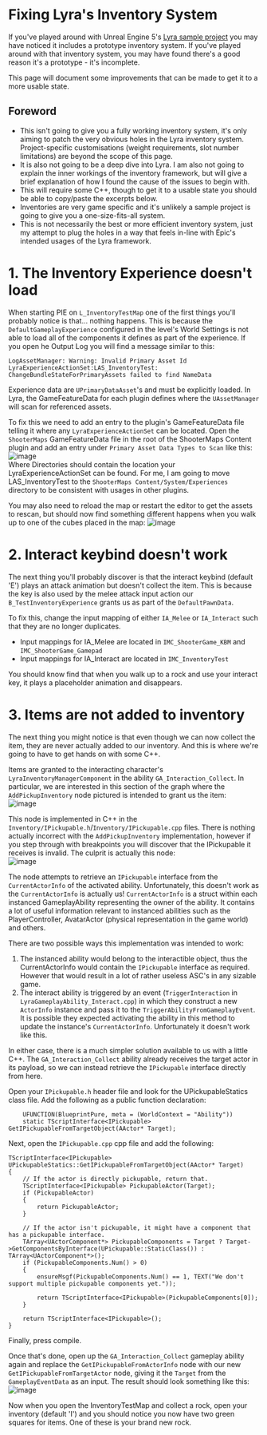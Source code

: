 # Fixing Lyra's Inventory System
If you've played around with Unreal Engine 5's [Lyra sample project](https://docs.unrealengine.com/5.0/en-US/lyra-sample-game-in-unreal-engine/) you may have noticed it includes a prototype inventory system. If you've played around with that inventory system, you may have found there's a good reason it's a prototype - it's incomplete.

This page will document some improvements that can be made to get it to a more usable state.

## Foreword
 - This isn't going to give you a fully working inventory system, it's only aiming to patch the very obvious holes in the Lyra inventory system. Project-specific customisations (weight requirements, slot number limitations) are beyond the scope of this page.
 - It is also not going to be a deep dive into Lyra. I am also not going to explain the inner workings of the inventory framework, but will give a brief explanation of how I found the cause of the issues to begin with.
 - This will require some C++, though to get it to a usable state you should be able to copy/paste the excerpts below.
 - Inventories are very game specific and it's unlikely a sample project is going to give you a one-size-fits-all system.
 - This is not necessarily the best or more efficient inventory system, just my attempt to plug the holes in a way that feels in-line with Epic's intended usages of the Lyra framework.

# 1. The Inventory Experience doesn't load
When starting PIE on `L_InventoryTestMap` one of the first things you'll probably notice is that... nothing happens. This is because the `DefaultGameplayExperience` configured in the level's World Settings is not able to load all of the components it defines as part of the experience.
If you open he Output Log you will find a message similar to this:

```
LogAssetManager: Warning: Invalid Primary Asset Id LyraExperienceActionSet:LAS_InventoryTest: ChangeBundleStateForPrimaryAssets failed to find NameData
```

Experience data are `UPrimaryDataAsset`'s and must be explicitly loaded. In Lyra, the GameFeatureData for each plugin defines where the `UAssetManager` will scan for referenced assets.

To fix this we need to add an entry to the plugin's GameFeatureData file telling it where any `LyraExperienceActionSet` can be located. Open the `ShooterMaps` GameFeatureData file in the root of the ShooterMaps Content plugin and add an entry under `Primary Asset Data Types to Scan` like this:  
![image](https://user-images.githubusercontent.com/8943296/177223919-fcfa5932-f11e-43d2-9c70-14980c290e86.png)  
Where Directories should contain the location your LyraExperienceActionSet can be found. For me, I am going to move LAS_InventoryTest to the `ShooterMaps Content/System/Experiences` directory to be consistent with usages in other plugins.

You may also need to reload the map or restart the editor to get the assets to rescan, but should now find something different happens when you walk up to one of the cubes placed in the map:
![image](https://user-images.githubusercontent.com/8943296/177224054-7669c3bd-3c20-4625-8930-c90b4704bc90.png)

# 2. Interact keybind doesn't work
The next thing you'll probably discover is that the interact keybind (default 'E') plays an attack animation but doesn't collect the item. This is because the key is also used by the melee attack input action our `B_TestInventoryExperience` grants us as part of the `DefaultPawnData`.

To fix this, change the input mapping of either `IA_Melee` or `IA_Interact` such that they are no longer duplicates.
 - Input mappings for IA_Melee are located in `IMC_ShooterGame_KBM` and `IMC_ShooterGame_Gamepad`
 - Input mappings for IA_Interact are located in `IMC_InventoryTest`

You should know find that when you walk up to a rock and use your interact key, it plays a placeholder animation and disappears.

# 3. Items are not added to inventory
The next thing you might notice is that even though we can now collect the item, they are never actually added to our inventory. And this is where we're going to have to get hands on with some C++.

Items are granted to the interacting character's `LyraInventoryManagerComponent` in the ability `GA_Interaction_Collect`. In particular, we are interested in this section of the graph where the `AddPickupInventory` node pictured is intended to grant us the item:  
![image](https://user-images.githubusercontent.com/8943296/177225091-cd097972-7298-436b-b85c-f7ea953b2067.png)  

This node is implemented in C++ in the `Inventory/IPickupable.h`/`Inventory/IPickupable.cpp` files. There is nothing actually incorrect with the `AddPickupInventory` implementation, however if you step through with breakpoints you will discover that the IPickupable it receives is invalid. The culprit is actually this node:  
![image](https://user-images.githubusercontent.com/8943296/177225301-438346af-da6e-478b-9a2b-24cf9da6662a.png)  

The node attempts to retrieve an `IPickupable` interface from the `CurrentActorInfo` of the activated ability. Unfortunately, this doesn't work as the `CurrentActorInfo` is actually us! `CurrentActorInfo` is a struct within each instanced GameplayAbility representing the owner of the ability. It contains a lot of useful information relevant to instanced abilities such as the PlayerController, AvatarActor (physical representation in the game world) and others.

There are two possible ways this implementation was intended to work:
1. The instanced ability would belong to the interactible object, thus the CurrentActorInfo would contain the `IPickupable` interface as required. However that would result in a lot of rather useless ASC's in any sizable game.
2. The interact ability is triggered by an event (`TriggerInteraction` in `LyraGameplayAbility_Interact.cpp`) in which they construct a new `ActorInfo` instance and pass it to the `TriggerAbilityFromGameplayEvent`. It is possible they expected activating the ability in this method to update the instance's `CurrentActorInfo`. Unfortunately it doesn't work like this.

In either case, there is a much simpler solution available to us with a little C++. The `GA_Interaction_Collect` ability already receives the target actor in its payload, so we can instead retrieve the `IPickupable` interface directly from here.

Open your `IPickupable.h` header file and look for the UPickupableStatics class file. Add the following as a public function declaration:
```
	UFUNCTION(BlueprintPure, meta = (WorldContext = "Ability"))
	static TScriptInterface<IPickupable> GetIPickupableFromTargetObject(AActor* Target);
```

Next, open the `IPickupable.cpp` cpp file and add the following:
```
TScriptInterface<IPickupable> UPickupableStatics::GetIPickupableFromTargetObject(AActor* Target)
{
	// If the actor is directly pickupable, return that.
	TScriptInterface<IPickupable> PickupableActor(Target);
	if (PickupableActor)
	{
		return PickupableActor;
	}

	// If the actor isn't pickupable, it might have a component that has a pickupable interface.
	TArray<UActorComponent*> PickupableComponents = Target ? Target->GetComponentsByInterface(UPickupable::StaticClass()) : TArray<UActorComponent*>();
	if (PickupableComponents.Num() > 0)
	{
		ensureMsgf(PickupableComponents.Num() == 1, TEXT("We don't support multiple pickupable components yet."));

		return TScriptInterface<IPickupable>(PickupableComponents[0]);
	}

	return TScriptInterface<IPickupable>();
}
```

Finally, press compile.

Once that's done, open up the `GA_Interaction_Collect` gameplay ability again and replace the `GetIPickupableFromActorInfo` node with our new `GetIPickupableFromTargetActor` node, giving it the `Target` from the `GameplayEventData` as an input. The result should look something like this:
![image](https://user-images.githubusercontent.com/8943296/177227504-71c6200e-50fc-4d31-aa92-2ee403fa57aa.png)

Now when you open the InventoryTestMap and collect a rock, open your inventory (default 'I') and you should notice you now have two green squares for items. One of these is your brand new rock.
